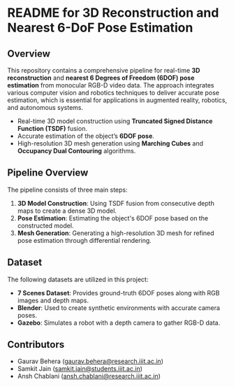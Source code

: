 # README for 3D Reconstruction and Nearest 6-DoF Pose Estimation

## Overview

This repository contains a comprehensive pipeline for real-time **3D reconstruction** and **nearest 6 Degrees of Freedom (6DOF) pose estimation** from monocular RGB-D video data. The approach integrates various computer vision and robotics techniques to deliver accurate pose estimation, which is essential for applications in augmented reality, robotics, and autonomous systems.

- Real-time 3D model construction using **Truncated Signed Distance Function (TSDF)** fusion.
- Accurate estimation of the object’s **6DOF pose**.
- High-resolution 3D mesh generation using **Marching Cubes** and **Occupancy Dual Contouring** algorithms.

## Pipeline Overview

The pipeline consists of three main steps:

1. **3D Model Construction**: Using TSDF fusion from consecutive depth maps to create a dense 3D model.
2. **Pose Estimation**: Estimating the object's 6DOF pose based on the constructed model.
3. **Mesh Generation**: Generating a high-resolution 3D mesh for refined pose estimation through differential rendering.

## Dataset

The following datasets are utilized in this project:
- **7 Scenes Dataset**: Provides ground-truth 6DOF poses along with RGB images and depth maps.
- **Blender**: Used to create synthetic environments with accurate camera poses.
- **Gazebo**: Simulates a robot with a depth camera to gather RGB-D data.

## Contributors

- Gaurav Behera (gaurav.behera@research.iiit.ac.in)
- Samkit Jain (samkit.jain@students.iiit.ac.in)
- Ansh Chablani (ansh.chablani@research.iiit.ac.in)
